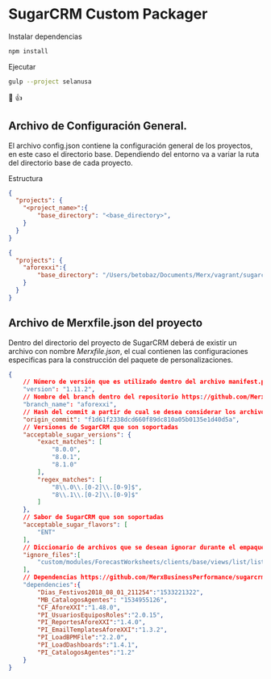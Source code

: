 # SugarCRM Custom Packager

Instalar dependencias

```javascript
npm install
```

Ejecutar

```bash
gulp --project selanusa
```

🍺 👍

## Archivo de Configuración General.

El archivo config.json contiene la configuración general de los proyectos, en este caso el directorio base. Dependiendo del entorno va a variar la ruta del directorio base de cada proyecto.

Estructura
```json
{
  "projects": {
  	"<project_name>":{
  		"base_directory": "<base_directory>",
  	}
  }
}
```

```json
{
  "projects": {
  	"aforexxi":{
  		"base_directory": "/Users/betobaz/Documents/Merx/vagrant/sugarcrm_php71es56/aforexxi.merxbp.loc/",
  	}
  }
}
```

## Archivo de Merxfile.json del proyecto

Dentro del directorio del proyecto de SugarCRM deberá de existir un archivo con nombre *Merxfile.json*, el cual contienen las configuraciones especificas para la construcción del paquete de personalizaciones.

```json
{
	// Número de versión que es utilizado dentro del archivo manifest.php y el nombre del archivo, ejemplo: aforexxi_custom_v1.11.2
	"version": "1.11.2",
	// Nombre del branch dentro del repositorio https://github.com/MerxBusinessPerformance/custom_sugarcrm
	"branch_name": "aforexxi",
	// Hash del commit a partir de cual se desea considerar los archivos agregados o modificados para implementar en la instancia, utilizado para ejecutar el comando *git diff <hash> HEAD*
	"origin_commit": "f1d61f2338dcd660f89dc810a05b0135e1d40d5a",
	// Versiones de SugarCRM que son soportadas
	"acceptable_sugar_versions": {
		"exact_matches": [
			"8.0.0",
			"8.0.1",
			"8.1.0"
		],
		"regex_matches": [
			"8\\.0\\.[0-2]\\.[0-9]$",
			"8\\.1\\.[0-2]\\.[0-9]$"
		]
	},
	// Sabor de SugarCRM que son soportadas
	"acceptable_sugar_flavors": [
		"ENT"
	],
	// Diccionario de archivos que se desean ignorar durante el empaquetamiento
	"ignore_files":[
		"custom/modules/ForecastWorksheets/clients/base/views/list/list.php"
	],
	// Dependencias https://github.com/MerxBusinessPerformance/sugarcrm_packages
	"dependencies":{
		"Dias_Festivos2018_08_01_211254":"1533221322",
		"MB_CatalogosAgentes": "1534955126",		
		"CF_AforeXXI":"1.48.0",
		"PI_UsuariosEquiposRoles":"2.0.15",
		"PI_ReportesAforeXXI":"1.4.0",
		"PI_EmailTemplatesAforeXXI":"1.3.2",
		"PI_LoadBPMFile":"2.2.0",
		"PI_LoadDashboards":"1.4.1",
		"PI_CatalogosAgentes":"1.2"
	}
}
```











